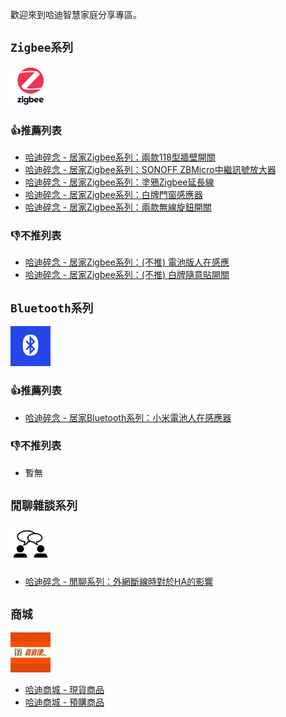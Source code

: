 歡迎來到哈迪智慧家庭分享專區。

## `Zigbee系列`

![zigbee](icons/zigbee.png)

### 👍推薦列表

- [哈迪碎念 - 居家Zigbee系列：兩款118型牆壁開關](blog/zigbee/moes_and_zemismart_118_wall_switch.md)
- [哈迪碎念 - 居家Zigbee系列：SONOFF ZBMicro中繼訊號放大器]()
- [哈迪碎念 - 居家Zigbee系列：塗鴉Zigbee延長線]()
- [哈迪碎念 - 居家Zigbee系列：白牌門窗感應器]()
- [哈迪碎念 - 居家Zigbee系列：兩款無線旋鈕開關]()

### 👎不推列表

- [哈迪碎念 - 居家Zigbee系列：(不推) 電池版人在感應]()
- [哈迪碎念 - 居家Zigbee系列：(不推) 白牌隨意貼開關]()

## `Bluetooth系列`

![bluetooth](icons/bluetooth.png)

### 👍推薦列表

- [哈迪碎念 - 居家Bluetooth系列：小米電池人在感應器]()

### 👎不推列表

- 暫無

## `閒聊雜談系列`

![talk](icons/talk.png)

- [哈迪碎念 - 閒聊系列：外網斷線時對於HA的影響]()

## `商城`

![711](icons/store711.jpg)

- [哈迪商城 - 現貨商品](https://myship.7-11.com.tw/general/detail/GM2406268597737)
- [哈迪商城 - 預購商品](https://myship.7-11.com.tw/general/detail/GM2411287898818)